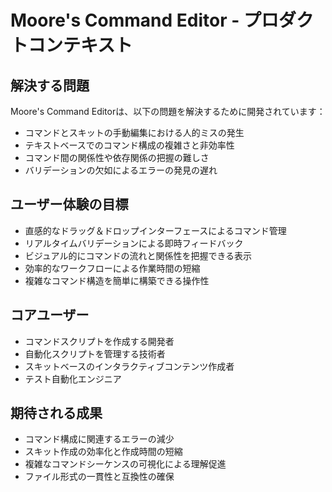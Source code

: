 # Moore's Command Editor - プロダクトコンテキスト

## 解決する問題
Moore's Command Editorは、以下の問題を解決するために開発されています：
- コマンドとスキットの手動編集における人的ミスの発生
- テキストベースでのコマンド構成の複雑さと非効率性
- コマンド間の関係性や依存関係の把握の難しさ
- バリデーションの欠如によるエラーの発見の遅れ

## ユーザー体験の目標
- 直感的なドラッグ＆ドロップインターフェースによるコマンド管理
- リアルタイムバリデーションによる即時フィードバック
- ビジュアル的にコマンドの流れと関係性を把握できる表示
- 効率的なワークフローによる作業時間の短縮
- 複雑なコマンド構造を簡単に構築できる操作性

## コアユーザー
- コマンドスクリプトを作成する開発者
- 自動化スクリプトを管理する技術者
- スキットベースのインタラクティブコンテンツ作成者
- テスト自動化エンジニア

## 期待される成果
- コマンド構成に関連するエラーの減少
- スキット作成の効率化と作成時間の短縮
- 複雑なコマンドシーケンスの可視化による理解促進
- ファイル形式の一貫性と互換性の確保